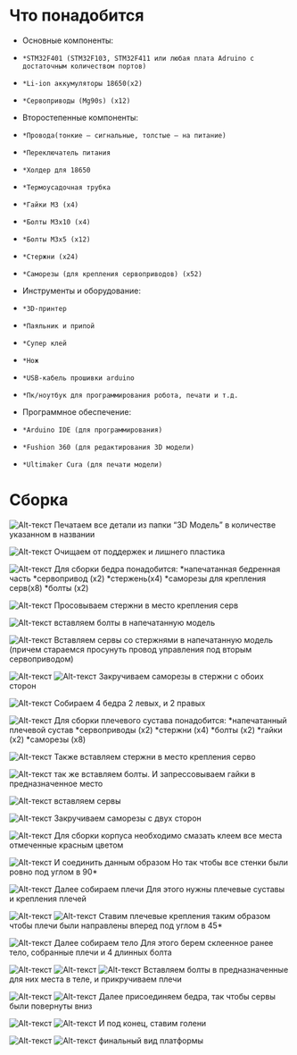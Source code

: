 # Что понадобится 
-   Основные компоненты:
-     *STM32F401 (STM32F103, STM32F411 или любая плата Adruino с достаточным количеством портов)
-     *Li-ion аккумуляторы 18650(x2)
-     *Сервоприводы (Mg90s) (х12)
-   Второстепенные компоненты: 
-     *Провода(тонкие – сигнальные, толстые – на питание)
-     *Переключатель питания
-     *Холдер для 18650 
-     *Термоусадочная трубка
-     *Гайки М3 (х4)
-     *Болты М3х10 (х4)
-     *Болты М3х5 (х12)
-     *Стержни (х24)
-     *Саморезы (для крепления сервоприводов) (х52)
-   Инструменты и оборудование:
-     *3D-принтер 
-     *Паяльник и припой 
-     *Супер клей
-     *Нож 
-     *USB-кабель прошивки arduino
-     *Пк/ноутбук для программирования робота, печати и т.д.
-   Программное обеспечение:
-     *Arduino IDE (для программирования)
-     *Fushion 360 (для редактирования 3D модели)
-     *Ultimaker Cura (для печати модели)


# Cборка

![Alt-текст](https://github.com/Volver-era/ERA-platform./blob/main/малые%20версии%20платформы/ERA%20v3/инструкция%20по%20сборке/Фото/сб01.jpg)
Печатаем все детали из папки “3D Модель” в количестве указанном в названии 

![Alt-текст](https://github.com/Volver-era/ERA-platform./blob/main/малые%20версии%20платформы/ERA%20v3/инструкция%20по%20сборке/Фото/сб02.jpg)
Очищаем от поддержек и лишнего пластика  

![Alt-текст](https://github.com/Volver-era/ERA-platform./blob/main/малые%20версии%20платформы/ERA%20v3/инструкция%20по%20сборке/Фото/сб03.jpg)
Для сборки бедра понадобится:
*напечатанная бедренная часть
*сервопривод (х2)
*стержень(х4)
*саморезы для крепления серв(х8)
*болты (х2)

![Alt-текст](https://github.com/Volver-era/ERA-platform./blob/main/малые%20версии%20платформы/ERA%20v3/инструкция%20по%20сборке/Фото/сб04.jpg)
Просовываем стержни в место крепления серв 

![Alt-текст](https://github.com/Volver-era/ERA-platform./blob/main/малые%20версии%20платформы/ERA%20v3/инструкция%20по%20сборке/Фото/сб05.jpg)
вставляем болты в напечатанную модель

![Alt-текст](https://github.com/Volver-era/ERA-platform./blob/main/малые%20версии%20платформы/ERA%20v3/инструкция%20по%20сборке/Фото/сб06.jpg)
Вставляем сервы со стержнями в напечатанную модель
(причем стараемся просунуть провод управления под вторым сервоприводом)

![Alt-текст](https://github.com/Volver-era/ERA-platform./blob/main/малые%20версии%20платформы/ERA%20v3/инструкция%20по%20сборке/Фото/сб07.jpg)
![Alt-текст](https://github.com/Volver-era/ERA-platform./blob/main/малые%20версии%20платформы/ERA%20v3/инструкция%20по%20сборке/Фото/сб08.jpg)
Закручиваем саморезы в стержни с обоих сторон 

![Alt-текст](https://github.com/Volver-era/ERA-platform./blob/main/малые%20версии%20платформы/ERA%20v3/инструкция%20по%20сборке/Фото/сб09.jpg)
Собираем 4 бедра 
2 левых, и 2 правых

![Alt-текст](https://github.com/Volver-era/ERA-platform./blob/main/малые%20версии%20платформы/ERA%20v3/инструкция%20по%20сборке/Фото/сб10.jpg)
Для сборки плечевого сустава понадобится:
*напечатанный плечевой сустав
*сервоприводы (х2)
*стержни (х4)
*болты (х2)
*гайки (х2)
*саморезы (х8)

![Alt-текст](https://github.com/Volver-era/ERA-platform./blob/main/малые%20версии%20платформы/ERA%20v3/инструкция%20по%20сборке/Фото/сб11.jpg)
Также вставляем стержни в место крепления серво 

![Alt-текст](https://github.com/Volver-era/ERA-platform./blob/main/малые%20версии%20платформы/ERA%20v3/инструкция%20по%20сборке/Фото/сб12.jpg)
так же вставляем болты.
И запрессовываем гайки в предназначенное место 

![Alt-текст](https://github.com/Volver-era/ERA-platform./blob/main/малые%20версии%20платформы/ERA%20v3/инструкция%20по%20сборке/Фото/сб13.jpg)
вставляем сервы 

![Alt-текст](https://github.com/Volver-era/ERA-platform./blob/main/малые%20версии%20платформы/ERA%20v3/инструкция%20по%20сборке/Фото/сб14.jpg)
Закручиваем саморезы с двух сторон 

![Alt-текст](https://github.com/Volver-era/ERA-platform./blob/main/малые%20версии%20платформы/ERA%20v3/инструкция%20по%20сборке/Фото/сб15.jpg)
Для сборки корпуса необходимо смазать клеем все места отмеченные красным цветом 

![Alt-текст](https://github.com/Volver-era/ERA-platform./blob/main/малые%20версии%20платформы/ERA%20v3/инструкция%20по%20сборке/Фото/сб16.jpg)
И соединить данным образом 
Но так чтобы все стенки были ровно под углом в 90*

![Alt-текст](https://github.com/Volver-era/ERA-platform./blob/main/малые%20версии%20платформы/ERA%20v3/инструкция%20по%20сборке/Фото/сб17.jpg)
Далее собираем плечи
Для этого нужны плечевые суставы и крепления плечей 

![Alt-текст](https://github.com/Volver-era/ERA-platform./blob/main/малые%20версии%20платформы/ERA%20v3/инструкция%20по%20сборке/Фото/сб18.jpg)
![Alt-текст](https://github.com/Volver-era/ERA-platform./blob/main/малые%20версии%20платформы/ERA%20v3/инструкция%20по%20сборке/Фото/сб19.jpg)
Ставим плечевые крепления таким образом чтобы плечи были направлены вперед под углом в 45*

![Alt-текст](https://github.com/Volver-era/ERA-platform./blob/main/малые%20версии%20платформы/ERA%20v3/инструкция%20по%20сборке/Фото/сб20.jpg)
Далее собираем тело 
Для этого берем склеенное ранее тело, собранные плечи и 4 длинных болта 

![Alt-текст](https://github.com/Volver-era/ERA-platform./blob/main/малые%20версии%20платформы/ERA%20v3/инструкция%20по%20сборке/Фото/сб21.jpg)
![Alt-текст](https://github.com/Volver-era/ERA-platform./blob/main/малые%20версии%20платформы/ERA%20v3/инструкция%20по%20сборке/Фото/сб22.jpg)
![Alt-текст](https://github.com/Volver-era/ERA-platform./blob/main/малые%20версии%20платформы/ERA%20v3/инструкция%20по%20сборке/Фото/сб23.jpg)
Вставляем болты в предназначенные для них места в теле, и прикручиваем плечи  

![Alt-текст](https://github.com/Volver-era/ERA-platform./blob/main/малые%20версии%20платформы/ERA%20v3/инструкция%20по%20сборке/Фото/сб24.jpg)
![Alt-текст](https://github.com/Volver-era/ERA-platform./blob/main/малые%20версии%20платформы/ERA%20v3/инструкция%20по%20сборке/Фото/сб25.jpg)
Далее присоединяем бедра, так чтобы сервы были повернуты вниз  

![Alt-текст](https://github.com/Volver-era/ERA-platform./blob/main/малые%20версии%20платформы/ERA%20v3/инструкция%20по%20сборке/Фото/сб26.jpg)
![Alt-текст](https://github.com/Volver-era/ERA-platform./blob/main/малые%20версии%20платформы/ERA%20v3/инструкция%20по%20сборке/Фото/сб27.jpg)
И под конец, ставим голени 

![Alt-текст](https://github.com/Volver-era/ERA-platform./blob/main/малые%20версии%20платформы/ERA%20v3/инструкция%20по%20сборке/Фото/сб28.jpg)
![Alt-текст](https://github.com/Volver-era/ERA-platform./blob/main/малые%20версии%20платформы/ERA%20v3/инструкция%20по%20сборке/Фото/сб29.jpg)
финальный вид платформы 
